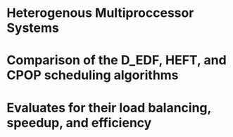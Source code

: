 # Heterogenous Multiproccessor Systems
# Comparison of the D_EDF, HEFT, and CPOP scheduling algorithms
# Evaluates for their load balancing, speedup, and efficiency
